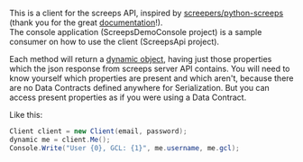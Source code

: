 This is a client for the screeps API, inspired by [screepers/python-screeps](https://github.com/screepers/python-screeps) (thank you for the great [documentation](https://github.com/screepers/python-screeps/blob/master/docs/Endpoints.md)!).  
The console application (ScreepsDemoConsole project) is a sample consumer on how to use the client (ScreepsApi project). 

Each method will return a [dynamic object](https://docs.microsoft.com/en-us/dotnet/articles/csharp/language-reference/keywords/dynamic), having just those properties which the json response from screeps server API contains. You will need to know yourself which properties are present and which aren't, because there are no Data Contracts defined anywhere for Serialization. But you can access present properties as if you were using a Data Contract.

Like this: 
```C#
Client client = new Client(email, password);
dynamic me = client.Me();
Console.Write("User {0}, GCL: {1}", me.username, me.gcl);
```
